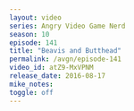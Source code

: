 ```yaml
---
layout: video
series: Angry Video Game Nerd
season: 10
episode: 141
title: "Beavis and Butthead"
permalink: /avgn/episode-141
video_id: atZ9-MxVPNM
release_date: 2016-08-17
mike_notes:
toggle: off
---
```

